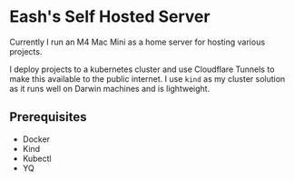 # Eash's Self Hosted Server

Currently I run an M4 Mac Mini as a home server for hosting various projects.

I deploy projects to a kubernetes cluster and use Cloudflare Tunnels to make this available to the public internet. I use `kind` as my cluster solution as it runs well on Darwin machines and is lightweight.


## Prerequisites

- Docker
- Kind
- Kubectl
- YQ